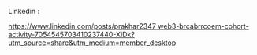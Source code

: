 Linkedin :

https://www.linkedin.com/posts/prakhar2347_web3-brcabrrcoem-cohort-activity-7054545703410237440-XiDk?utm_source=share&utm_medium=member_desktop
